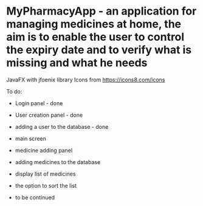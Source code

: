 # MyPharmacyApp - an application for managing medicines at home, the aim is to enable the user to control the expiry date and to verify what is missing and what he needs

JavaFX with jfoenix library
Icons from https://icons8.com/icons

To do:
- Login panel - done
- User creation panel - done
- adding a user to the database - done
- main screen
- medicine adding panel
- adding medicines to the database
- display list of medicines
- the option to sort the list


- to be continued


